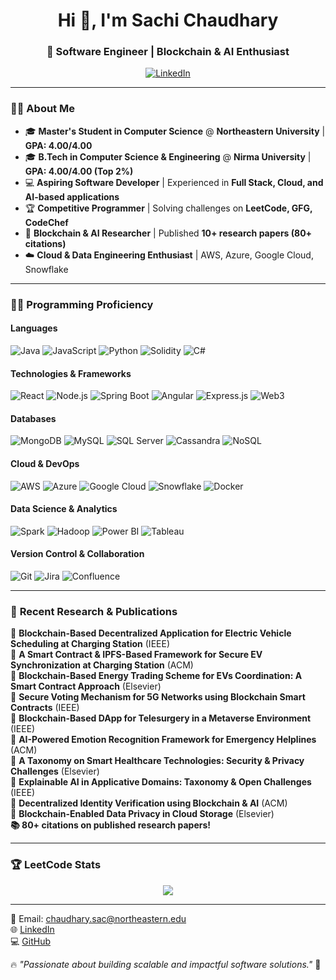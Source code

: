 <h1 align="center">Hi 👋, I'm Sachi Chaudhary</h1>
<h3 align="center">🚀 Software Engineer | Blockchain & AI Enthusiast </h3>

<p align="center">
  <a href="https://github.com/SachiChaudhary"></a>
  <a href="https://linkedin.com/in/contactsachichaudhary"><img src="https://img.shields.io/badge/LinkedIn-Connect-blue?style=social&logo=linkedin" alt="LinkedIn"></a>
</p>

---

### 👩‍🎓 **About Me**
- 🎓 **Master's Student in Computer Science** @ **Northeastern University** | **GPA: 4.00/4.00**
- 🎓 **B.Tech in Computer Science & Engineering** @ **Nirma University** | **GPA: 4.00/4.00 (Top 2%)**
- 💻 **Aspiring Software Developer** | Experienced in **Full Stack, Cloud, and AI-based applications**
- 🏆 **Competitive Programmer** | Solving challenges on **LeetCode, GFG, CodeChef**
- 🔗 **Blockchain & AI Researcher** | Published **10+ research papers (80+ citations)**
- ☁️ **Cloud & Data Engineering Enthusiast** | AWS, Azure, Google Cloud, Snowflake

---

### 🧑‍💻 **Programming Proficiency**
#### **Languages**
![Java](https://img.shields.io/badge/Java-%23ED8B00.svg?style=for-the-badge&logo=openjdk&logoColor=white)
![JavaScript](https://img.shields.io/badge/JavaScript-%23F7DF1E.svg?style=for-the-badge&logo=javascript&logoColor=black)
![Python](https://img.shields.io/badge/Python-3776AB?style=for-the-badge&logo=python&logoColor=white)
![Solidity](https://img.shields.io/badge/Solidity-%23363636.svg?style=for-the-badge&logo=solidity&logoColor=white)
![C#](https://img.shields.io/badge/C%23-%23239120.svg?style=for-the-badge&logo=csharp&logoColor=white)

#### **Technologies & Frameworks**
![React](https://img.shields.io/badge/React-%2361DAFB.svg?style=for-the-badge&logo=react&logoColor=black)
![Node.js](https://img.shields.io/badge/Node.js-339933?style=for-the-badge&logo=nodedotjs&logoColor=white)
![Spring Boot](https://img.shields.io/badge/Spring%20Boot-6DB33F?style=for-the-badge&logo=springboot&logoColor=white)
![Angular](https://img.shields.io/badge/Angular-DD0031?style=for-the-badge&logo=angular&logoColor=white)
![Express.js](https://img.shields.io/badge/Express.js-%23404d59.svg?style=for-the-badge&logo=express&logoColor=white)
![Web3](https://img.shields.io/badge/Web3-000000?style=for-the-badge&logo=web3.js&logoColor=white)

#### **Databases**
![MongoDB](https://img.shields.io/badge/MongoDB-4EA94B?style=for-the-badge&logo=mongodb&logoColor=white)
![MySQL](https://img.shields.io/badge/MySQL-4479A1?style=for-the-badge&logo=mysql&logoColor=white)
![SQL Server](https://img.shields.io/badge/SQL%20Server-CC2927?style=for-the-badge&logo=microsoftsqlserver&logoColor=white)
![Cassandra](https://img.shields.io/badge/Cassandra-1287B1?style=for-the-badge&logo=apache-cassandra&logoColor=white)
![NoSQL](https://img.shields.io/badge/NoSQL-%23F47B20.svg?style=for-the-badge&logo=nosql&logoColor=white)

#### **Cloud & DevOps**
![AWS](https://img.shields.io/badge/AWS-%23FF9900.svg?style=for-the-badge&logo=amazonaws&logoColor=white)
![Azure](https://img.shields.io/badge/Microsoft%20Azure-0078D4?style=for-the-badge&logo=microsoftazure&logoColor=white)
![Google Cloud](https://img.shields.io/badge/Google%20Cloud-4285F4?style=for-the-badge&logo=googlecloud&logoColor=white)
![Snowflake](https://img.shields.io/badge/Snowflake-29B5E8?style=for-the-badge&logo=snowflake&logoColor=white)
![Docker](https://img.shields.io/badge/Docker-2496ED?style=for-the-badge&logo=docker&logoColor=white)

#### **Data Science & Analytics**
![Spark](https://img.shields.io/badge/Apache%20Spark-E25A1C?style=for-the-badge&logo=apachespark&logoColor=white)
![Hadoop](https://img.shields.io/badge/Hadoop-66CCFF?style=for-the-badge&logo=apachehadoop&logoColor=black)
![Power BI](https://img.shields.io/badge/Power%20BI-F2C811?style=for-the-badge&logo=powerbi&logoColor=black)
![Tableau](https://img.shields.io/badge/Tableau-E97627?style=for-the-badge&logo=tableau&logoColor=white)

#### **Version Control & Collaboration**
![Git](https://img.shields.io/badge/Git-F05032?style=for-the-badge&logo=git&logoColor=white)
![Jira](https://img.shields.io/badge/Jira-0052CC?style=for-the-badge&logo=jira&logoColor=white)
![Confluence](https://img.shields.io/badge/Confluence-172B4D?style=for-the-badge&logo=confluence&logoColor=white)

---

### 📌 **Recent Research & Publications**
📄 **Blockchain-Based Decentralized Application for Electric Vehicle Scheduling at Charging Station** (IEEE)  
📄 **A Smart Contract & IPFS-Based Framework for Secure EV Synchronization at Charging Station** (ACM)  
📄 **Blockchain-Based Energy Trading Scheme for EVs Coordination: A Smart Contract Approach** (Elsevier)  
📄 **Secure Voting Mechanism for 5G Networks using Blockchain Smart Contracts** (IEEE)  
📄 **Blockchain-Based DApp for Telesurgery in a Metaverse Environment** (IEEE)  
📄 **AI-Powered Emotion Recognition Framework for Emergency Helplines** (ACM)  
📄 **A Taxonomy on Smart Healthcare Technologies: Security & Privacy Challenges** (Elsevier)  
📄 **Explainable AI in Applicative Domains: Taxonomy & Open Challenges** (IEEE)  
📄 **Decentralized Identity Verification using Blockchain & AI** (ACM)  
📄 **Blockchain-Enabled Data Privacy in Cloud Storage** (Elsevier)  
**📚 80+ citations on published research papers!**

---



### 🏆 **LeetCode Stats**
<p align="center">
  <img src="https://leetcard.jacoblin.cool/sachich?theme=dark&font=ABeeZee" />
</p>

---

📧 Email: chaudhary.sac@northeastern.edu  
🌐 [LinkedIn](https://linkedin.com/in/contactsachichaudhary)  
💻 [GitHub](https://github.com/SachiChaudhary)  

🔥 *"Passionate about building scalable and impactful software solutions."* 🚀
